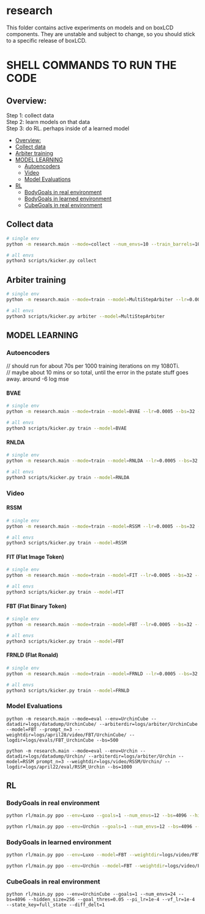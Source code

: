 # research

This folder contains active experiments on models and on boxLCD components.
They are unstable and subject to change, so you should stick to a specific release of boxLCD.

# SHELL COMMANDS TO RUN THE CODE
## Overview:

Step 1: collect data <br>
Step 2: learn models on that data <br>
Step 3: do RL. perhaps inside of a learned model <br>

- [Overview:](#overview)
- [Collect data](#collect-data)
- [Arbiter training](#arbiter-training)
- [MODEL LEARNING](#model-learning)
  - [Autoencoders](#autoencoders)
  - [Video](#video)
  - [Model Evaluations](#model-evaluations)
- [RL](#rl)
  - [BodyGoals in real environment](#bodygoals-in-real-environment)
  - [BodyGoals in learned environment](#bodygoals-in-learned-environment)
  - [CubeGoals in real environment](#cubegoals-in-real-environment)

## Collect data

```bash
# single env
python -m research.main --mode=collect --num_envs=10 --train_barrels=100 --test_barrels=10 --env=Urchin --logdir=logs/datadump/Urchin
```

```bash
# all envs
python3 scripts/kicker.py collect
```

## Arbiter training

```bash
# single env
python -m research.main --mode=train --model=MultiStepArbiter --lr=0.0005 --bs=32 --log_n=1000 --datadir=logs/datadump/Urchin --logdir=logs/arbiter/Urchin --total_itr=30000  --nfilter=64 --hidden_size=256 --window=5
```

```bash
# all envs
python3 scripts/kicker.py arbiter --model=MultiStepArbiter
```

## MODEL LEARNING

### Autoencoders

// should run for about 70s per 1000 training iterations on my 1080Ti. <br>
// maybe about 10 mins or so total, until the error in the pstate stuff goes away. around -6 log mse

#### BVAE

```bash
# single env
python -m research.main --mode=train --model=BVAE --lr=0.0005 --bs=32 --log_n=1000 --datadir=logs/Urchin --logdir=logs/encoder/BVAE/Urchin --total_itr=30000 --hidden_size=64 --vqK=64 --vqD=16 --nfilter=16 --window=5
```

```bash
# all envs
python3 scripts/kicker.py train --model=BVAE
```

#### RNLDA

```bash
# single env
python -m research.main --mode=train --model=RNLDA --lr=0.0005 --bs=32 --log_n=1000 --datadir=logs/Urchin --logdir=logs/encoder/RNLDA/Urchin --total_itr=30000 --hidden_size=64 --vqK=64 --vqD=8 --nfilter=16 --window=5
```

```bash
# all envs
python3 scripts/kicker.py train --model=RNLDA
```

### Video

#### RSSM

```bash
# single env
python -m research.main --mode=train --model=RSSM --lr=0.0005 --bs=32 --log_n=1000 --datadir=logs/Urchin --logdir=logs/video/RSSM/Urchin --total_itr=100000 --arbiterdir=logs/arbiter/Urchin --nfilter=64 --hidden_size=300 --free_nats=0.01
```

```bash
# all envs
python3 scripts/kicker.py train --model=RSSM
```

#### FIT (Flat Image Token)
```bash
# single env
python -m research.main --mode=train --model=FIT --lr=0.0005 --bs=32 --log_n=1000 --datadir=logs/Urchin --logdir=logs/video/FIT/Urchin --total_itr=100000 --arbiterdir=logs/arbiter/Urchin --n_layer=2 --n_head=4 --n_embed=256 --hidden_size=256
```

```bash
# all envs
python3 scripts/kicker.py train --model=FIT
```

#### FBT (Flat Binary Token)
```bash
# single env
python -m research.main --mode=train --model=FBT --lr=0.0005 --bs=32 --log_n=1000 --datadir=logs/Urchin --logdir=logs/video/FBT/Urchin --total_itr=100000 --arbiterdir=logs/arbiter/Urchin --n_layer=4 --n_head=8 --n_embed=512 --hidden_size=512 --weightdir=logs/encoder/BVAE/Urchin
```

```bash
# all envs
python3 scripts/kicker.py train --model=FBT
```

#### FRNLD (Flat Ronald)
```bash
# single env
python -m research.main --mode=train --model=FRNLD --lr=0.0005 --bs=32 --log_n=1000 --datadir=logs/Urchin --logdir=logs/video/FRNLD/Urchin --total_itr=100000 --arbiterdir=logs/arbiter/Urchin --n_layer=4 --n_head=8 --n_embed=512 --hidden_size=512 --weightdir=logs/encoder/RNDLA/Urchin
```

```bash
# all envs
python3 scripts/kicker.py train --model=FRNLD
```

### Model Evaluations

```
python -m research.main --mode=eval --env=UrchinCube --datadir=logs/datadump/UrchinCube/ --arbiterdir=logs/arbiter/UrchinCube --model=FBT --prompt_n=3 --weightdir=logs/april28/video/FBT/UrchinCube/ --logdir=logs/evals/FBT_UrchinCube --bs=500
```

```
python -m research.main --mode=eval --env=Urchin --datadir=logs/datadump/Urchin/ --arbiterdir=logs/arbiter/Urchin --model=RSSM prompt_n=3 --weightdir=logs/video/RSSM/Urchin/ --logdir=logs/april22/eval/RSSM_Urchin --bs=1000
```


## RL

### BodyGoals in real environment
```bash
python rl/main.py ppo --env=Luxo --goals=1 --num_envs=12 --bs=4096 --hidden_size=256 --logdir=logs/rl/Luxo_real/ --total_steps=500000 --goal_thresh=0.05

python rl/main.py ppo --env=Urchin --goals=1 --num_envs=12 --bs=4096 --hidden_size=256 --logdir=logs/rl/Urchin_real/ --total_steps=1000000 --goal_thresh=0.05
```

### BodyGoals in learned environment
```bash
python rl/main.py ppo --env=Luxo --model=FBT --weightdir=logs/video/FBT/Luxo/ --window=50 --goals=1 --num_envs=12 --bs=4096 --hidden_size=256 --lenv=1 --logdir=logs/rl/Luxo_lenv --lenv_temp=1.0 --total_steps=500000 --goal_thres=0.05

python rl/main.py ppo --env=Urchin --model=FBT --weightdir=logs/video/FBT/Urchin/ --window=50 --goals=1 --num_envs=12 --bs=4096 --hidden_size=256 --lenv=1 --logdir=logs/rl/Urchin_lenv --lenv_temp=1.0 --total_steps=1000000 --goal_thres=0.05
```


### CubeGoals in real environment
```
python rl/main.py ppo --env=UrchinCube --goals=1 --num_envs=24 --bs=4096 --hidden_size=256 --goal_thres=0.05 --pi_lr=1e-4 --vf_lr=1e-4 --state_key=full_state --diff_delt=1
```

<!--

env=LuxoCube
DP=logs/datadump/10fps/luxocube/
python main.py --mode=train --env=$env --datadir=$DP --model=bvae --window=4 --bs=64 --log_n=1000   --lr=1e-3 --skip_train=0 --vqK=64 --hidden_size=64 --nfilter=64 --vqD=32 --log_n=100 --logdir=logs/bvae/x
python main.py --mode=train --env=$env --datadir=$DP --model=flatb --window=100 --bs=32 --log_n=1000 --lr=1e-3 --weightdir=$WD --n_layer=3 --n_head=8 --hidden_size=512 --n_embed=512 --log_n=100 --logdir=logs/flatb/luxocube/bigger

BVAE preproc, real env
python rl/sac.py --env=Luxo --wh_ratio=2.0 --model=flatb --weightdir=logs/flatb/bigger/ --window=100 --goals=1 --num_envs=12 --lenv=1 --logdir=logs/rl/flatb/nolenv/bvae_preproc_bs64_fixgoal --lenv_temp=0.1 --bs=64 --hidden_size=128 --learned_alpha=1 --alpha_lr=1e-4 --reset_prompt=0 --succ_reset=0 --lenv=0 --net=bvae




```
# test learned simulator

python learned_env.py --env=Luxo --datadir=logs/datadump/big_luxo_2.0/ --wh_ratio=2.0 --model=flatev --log_n=1000 --lr=1e-3 --weightdir=logs/flatev/x/monsta2/ --goals=1 --num_envs=8 --window=100 

# run RL on learned simulator env, and non-learned env

python rl/sac.py --env=Luxo --wh_ratio=2.0 --model=flatev --weightdir=logs/flatev/x/ --window=100 --goals=1 --num_envs=8 --lenv=1 --logdir=logs/rl/lenv/x --lenv_temp=0.1 --bs=512 --hidden_size=512 --learned_alpha=1 --alpha_lr=1e-4 --reset_prompt=0 --succ_reset=0
```


### CUBES

```bash
python rl/sac.py --env=UrchinCube --state_rew=1 --net=mlp --goals=1 --num_envs=8 --lenv=0 --bs=512 --hidden_size=512 --learned_alpha=1 --alpha_lr=1e-4 --state_key=full_state --use_done=0 --wh_ratio=2.0
python rl/sac.py --env=CrabCube --state_rew=1 --net=mlp --goals=1 --num_envs=8 --lenv=0 --bs=512 --hidden_size=512 --learned_alpha=1 --alpha_lr=1e-4 --state_key=full_state --use_done=0 --wh_ratio=2.0

#these 2 worked
python rl/sac.py --env=UrchinCube --state_rew=1 --net=mlp --goals=1 --num_envs=8 --lenv=0 --logdir=logs/rl/urchin_cube/10fps/diffdelt_1.5_2 --bs=128 --hidden_size=512 --learned_alpha=1 --alpha_lr=1e-4 --state_key=full_state --use_done=0 --wh_ratio=1.5 --diff_delt=1 --fps=10
python rl/sac.py --env=UrchinCube --state_rew=1 --net=mlp --goals=1 --num_envs=8 --lenv=0 --logdir=logs/rl/urchin_cube/10fps/nodiffdelt_1.5 --bs=128 --hidden_size=512 --learned_alpha=1 --alpha_lr=1e-4 --state_key=full_state --use_done=0 --wh_ratio=1.5 --diff_delt=0 --fps=10

#same
python rl/sac.py --env=UrchinCube --state_rew=1 --net=mlp --goals=1 --num_envs=8 --lenv=0 --logdir=logs/rl/urchin_cube/10fps/diffdelt_2.0_objchanges_halfmass --bs=128 --hidden_size=512 --learned_alpha=1 --alpha_lr=1e-4 --state_key=full_state --use_done=0 --wh_ratio=2.0 --diff_delt=1 --fps=10
python rl/sac.py --env=UrchinCube --state_rew=1 --net=mlp --goals=1 --num_envs=8 --lenv=0 --logdir=logs/rl/urchin_cube/10fps/diffdelt_1.5_objchanges_halfmass --bs=128 --hidden_size=512 --learned_alpha=1 --alpha_lr=1e-4 --state_key=full_state --use_done=0 --wh_ratio=1.5 --diff_delt=1 --fps=10

```

multi-step model
python main.py --mode=train --env=UrchinBall --datadir=$DP --model=multistep --vidstack=4 --phase=1 --log_n=50 --logdir=logs/biphase/x2/
python main.py --mode=train --env=UrchinBall --datadir=$DP --model=multistep --vidstack=4 --phase=2 --log_n=1 --logdir=logs/biphase/x2/phase2/1e5/nl3_512_16_32stacks/ --n_layer=3 --n_embed=512 --n_head=16 --bs=16 --amp=1

frame_token
python main.py --mode=train --env=Luxo --datadir=$DP --model=frame_token --logdir=logs/luxo/flattie/ --lr=1e-3 --n_layer=3 --n_embed=512 --n_head=16 --lr=5e-4

FLAT EVERYTHING (GOOD ONE)
state vqvae so that state is discrete binary
python main.py --mode=train --env=Luxo --datadir=logs/datadump/luxo_2.0/ --wh_ratio=2.0 --model=statevq --window=16 --log_n=1000 --lr=1e-3 --logdir=logs/ternary/juststate128_512_save/ --bs=32 --log_n=1000 --lr=1e-3 --vqK=128 --hidden_size=512
then flat everything model
 a
python main.py --mode=train --env=Luxo --datadir=logs/datadump/luxo_2.0/ --wh_ratio=2.0 --model=flatev --log_n=1000 --lr=1e-3 --logdir=logs/flatev/med_bs32_ESR --bs=32 --log_n=1000 --lr=1e-3 --weightdir=logs/ternary/juststate128_512_save/ --window=100 --n_layer=3 --n_head=16 --hidden_size=512 --n_embed=512
 b
python main.py --mode=train --env=Luxo --datadir=logs/datadump/big_luxo_2.0/ --wh_ratio=2.0 --model=flatev --log_n=1000 --lr=1e-3 --logdir=logs/flatev/100window/smallnet_bs32_8e-4_fix --bs=32 --log_n=1000 --lr=1e-3 --weightdir=logs/ternary/juststate128_512_save/ --window=100 --n_layer=3 --n_head=16 --hidden_size=512 --n_embed=512 --lr=8e-4

## MISC

```
# convert a set of images to a single video gif
convert -resize 100% -delay 2 -loop 0 *.png test.gif
```
-->

